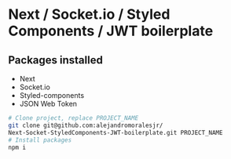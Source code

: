 # Next / Socket.io / Styled Components / JWT boilerplate

## Packages installed

- Next
- Socket.io
- Styled-components
- JSON Web Token

```bash
# Clone project, replace PROJECT_NAME
git clone git@github.com:alejandromoralesjr/
Next-Socket-StyledComponents-JWT-boilerplate.git PROJECT_NAME
# Install packages
npm i
```
